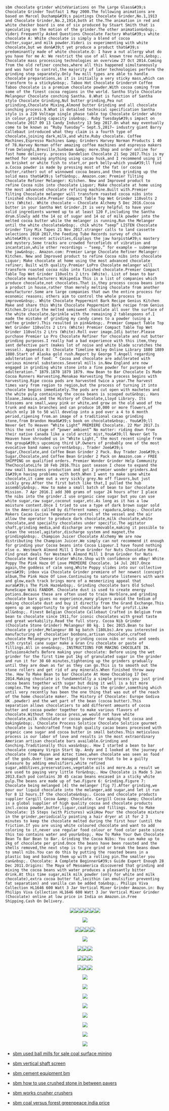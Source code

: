 
```
sbm chocolate grinder whiteVariations on The Large Glass&#39;s Chocolate Grinder Toutfait 1 May 2000.The following animations are based on Marcel Duchamp&#39;s paintings Chocolate Grinder,No.1,1913 and Chocolate Grinder,No.2,1914,both at the.The animation in red and white checker board is one of six produced by Stuart Smith that is speculating on the motion of the grinder.The other animation&nbsp;. Videri Frequently Asked Questions Chocolate Factory What&#39;s white chocolate A: White chocolate is simply a blend of cocoa butter,sugar,and milk powder.Videri is experimenting with white chocolate,but we don&#39;t yet produce a product that&#39;s predominantly made of white chocolate.Q: I have a nut allergy what do you have for me A: We restrict the use of all known tree nuts,&nbsp;. Chocolate mass processing technologies an overview 27 Oct 2014.Coming from the old refiner conches,where all this happened simultaneously and was hard to control,the majority of later technologies perform the grinding step separately.Only few mill types are able to handle chocolate preparations,as it is initially a very sticky mass,which can transform to a sticky&nbsp;. Taboo Hot Chocolate Grinders® Coffee Taboo chocolate is a premium chocolate powder.With cocoa coming from some of the finest cocoa regions in the world. Santho Stylo Chocolate Melangeur Chocolate conching Santha. 8.What is function of Santha stylo Chocolate Grinding,Nut butter grinding,Pea nut griinding,Chocolate Mixing,Almond butter Grinding and all chocolate conching process.9.What is detailed technical specification Santha stylo is a 220 Voltage single phase table top Chocolate Grinder white in colour,grinding capacity is&nbsp;. Ruby Tuesday&#39;s impact on chocolate 2017 09 13 Candy Industry 13 Sep 2017.On what may eventually come to be known as “Ruby Tuesday”— Sept.5,2017— industry giant Barry Callebaut introduced what they claim is a fourth type of chocolate,joining dark,milk,and white.Ruby chocolate. Coffee Machines,Espresso Machines &amp; Grinders Harvey Norman Products 1 40 of 78.Harvey Norman offer amazing coffee machines and espresso makers from Delonghi,Breville,Sunbeam &amp; more.Shop and order online for fast home delivery. process Dandelion Chocolate 21 Sep 2017.This is my method for smoking anything using cacao husk,and I recommend using it on brisket or white fish to start,or pork belly—which you&#39;ll find a.Cocoa powder is made by pressing most of the fat (or cocoa butter,rather) out of winnowed cocoa beans,and then grinding up the solid mass that&#39;s left&nbsp;. Amazon.com: Premier Tilting Chocolate Refiner Melanger: Kitchen. New and Improved product to refine Cocoa nibs into chocolate Liquor; Make chocolate at home using the most advanced chocolate refining machine.Built with.Premier Tilting Chocolate melanger will transform roasted cocoa nibs into finished chocolate.Premier Compact Table Top Wet Grinder 110volts 2 Ltrs (White). White chocolate — Chocolate Alchemy 5 Dec 2016.Cocoa butter in your Santha Wet Grinder.It is very helpful to have your solid ingredients warmed up to at least 120 F,including the Santha drum.Slowly add the 14 oz of sugar and 14 oz of milk powder into the melted cocoa butter while the melanger is running.Run the Melanger until the white chocolate&nbsp;. chik white “seep” LISTEN Chocolate Grinder Tiny Mix Tapes 21 Nov 2017.stranger calls to land cassette selections 2010 2017,the Feeding Tube Records survey of chik white&#39;s recent activities,displays the jaw harpist&#39;s mastery and mystery.Some tracks are crowded forcefields of vibration and incantation,while other recordings — “seep,” for example — submerge the jaw&nbsp;. Amazon.com: Premier Large Chocolate Refiner Melanger: Kitchen. New and Improved product to refine Cocoa nibs into chocolate Liquor; Make chocolate at home using the most advanced chocolate refiner; Built with quality.Premier LoPro Chocolate melanger will transform roasted cocoa nibs into finished chocolate.Premier Compact Table Top Wet Grinder 110volts 2 Ltrs (White). List of bean to bar chocolate manufacturers Wikipedia This is a list of companies which produce chocolate,not chocolates.That is,they process cocoa beans into a product in house,rather than merely melting chocolate from another manufacturer.Some are large companies that own the entire process for economic reasons; others aim to control the whole process to improve&nbsp;. White Chocolate Peppermint Bark Recipe Genius Kitchen Make and share this White Chocolate Peppermint Bark recipe from Genius Kitchen.Drizzle the melted semisweet chocolate all over the surface of the white chocolate.Sprinkle with the remaining 2 tablespoons of.I made the mistake of grinding my candy canes to a powder (using a coffee grinder).This resulted in pink&nbsp;. Premier Compact Table Top Wet Grinder 110volts 2 Ltrs (White) Premier Compact Table Top Wet Grinder 110volts 2 Ltrs (White).Roll over image.Idli batter.Please purchase Premier Lo Pro Chocolate Refiner for chocolate and nut butter grinding purposes.I really had a bad experience with this item,they sent defective part (makes lot of noise and white blade scratches the vessel). Appendix 8: Chocolate Timeline Wiley Online Library 1880 1889 1880.Start of Alaska gold rush.Report by George T.Angell regarding adulteration of food: “ Cocoa and chocolate are adulterated with various mineral substances.Several mills in.New England are now engaged in grinding white stone into a fine powder for purpose of adulteration.” 1879.1870 1879 1879. How Bean to Bar Chocolate Is Made Cocoa Runners Harvesting.Menakao Harvesting The process begins with harvesting.Ripe cocoa pods are harvested twice a year.The harvest times vary from region to region,but the process of turning it into chocolate begins immediately.The pods are cut open with machetes and the white pulp containing the cocoa beans is scooped out&nbsp;. Hans Sloane,Jamaica,and the History of Chocolate,Lloyd Library. Its blossoms are small,waxy pink or white,and grow on the old wood of the trunk and main branches and can produce 10,000 or more flowers,of which only 10 to 50 will develop into a pod over a 4 to 6 month period,ripening from.an image of a traditional cacao grinding stone,from Brandon Head&#39;s book on chocolate&nbsp;. You&#39;ll Never Get To Heaven “White Light” PREMIERE Chocolate. 22 Mar 2017.Is this the next stage of “power ambient” No matter: riding down from their native Canada like a cold arctic mist,You&#39;ll Never Get To Heaven have shrouded us in “White Light,” the most recent single from the group&#39;s upcoming third LP.Owners of probably one of the most evocative band names current&nbsp;. Trader Joe&#39;s Sugar,Chocolate,and Coffee Bean Grinder 2 Pack. Buy Trader Joe&#39;s Sugar,Chocolate,and Coffee Bean Grinder 2 Pack on Amazon.com ✓ FREE SHIPPING on qualified orders. Premier Wonder Grinder Help Community TheChocolateLife 10 Feb 2016.This past season I chose to expand the new small business production and got 2 premier wonder grinders.And I&#39;m having problems with both.When I went to make some white chocolate,it came out a very sickly grey.No off flavors,but just sickly grey.After the first batch like that,I pulled the hub assembly&nbsp;. How to make a small batch of bean to bar chocolate Mission. 7 Apr 2016.I add 300 grams of sugar 24 hours after I place the nibs into the grinder.I use organic cane sugar but you can use white sugar,raw sugar,coconut sugar,etc.As long as it has a low moisture content.Once I tried to use a type of dark brown sugar sold in the Americas called by different names; rapadura,&nbsp;. Chocolate Makers Cacao Cucina Temperature control of the vessel and the air allow the operator to produce dark chocolate,milk chocolate,white chocolate,and specialty chocolates under specific.The agitator shaft,grinding media,and discharge are removable,making it possible to clean the vessel,agitator,discharge system and magnet,the grinding&nbsp;. Champion Juicer Chocolate Alchemy We are now distributing the Champion Juicer.We simply can not recommend it enough for grinding your Cocoa beans into Cocoa Liqueur.I have found nothing else o. Westmark Almond Mill 1 Drum Grinder for Nuts Chocolate Hard. Find great deals for Westmark Almond Mill 1 Drum Grinder for Nuts Chocolate Hard Cheese Grater White.Shop with confidence on eBay! White Poppy The Pink Haze Of Love PREMIERE Chocolate. 14 Jul 2017.Once again,the goddess of calm song,White Poppy slides into our collective ears&#39; inbox via Chocolate Grinder premiere of her newest (concept) album,The Pink Haze Of Love.Continuing to saturate listeners with warm and glow,each track brings more of a mesmerizing appeal that aura&#39;s The Pink Haze&nbsp;. Grinding chocolate bars Old School RuneScape Wiki FANDOM. Chocolate dust is used to create energy potions.Because these are often used to train Herblore,and grinding chocolate bars gives no experience,many players avoid the tedium of making chocolate dust and buy it directly from the Grand Exchange.This opens up an opportunity to grind chocolate bars for profit.Like all&nbsp;. Finest Belgian Chocolate Callebaut Crafted in Belgium from bean to chocolate since 1911,for iconic chocolates with great taste and great workability.Read the full story. Cocoa Nib Grinder (Chocolate Stone Grinder) Melangeur 80 kg. 1 Dec 2015.Bean to bar chocolate grinder,Melangeur 80 kg batch (180Lbs).Are you interested in manufacturing of chocolatier bonbons,artisan chocolate,crafted chocolate Melangeurs perfectly grinding cocoa nibs or nuts and seeds with crystal cane sugar make a Gran Cru chocolate or paste of fillings.All in one&nbsp;. INSTRUCTIONS FOR MAKING CHOCOLATE IN. Infusions4chefs Before making your chocolate: Before using the wet grinder for the first time put 1kg of granulated sugar in the grinder and run it for 30 60 minutes,tightening up the grinders gradually until they are down as far as they can go.This is to smooth out the stone rollers and get rid of any minerals.When finished throw away the. How To Make Bean to bar Chocolate At Home Chocablog 17 Dec 2014.Making chocolate is fundamentally a simple process you just grind cocoa beans together with sugar but doing it well is a bit more complex.The key piece of the machinery is the grinder,something which until very recently has been the one thing that was out of the reach of the home chocolate maker. The History of Chocolate: Europe Godiva UK .powder) and the wet part of the bean (cocoa butter).This separation allows chocolatiers to add different amounts of cocoa butter and cocoa powder together to make various flavors of chocolate.Without the cocoa press,we would not have white chocolate,milk chocolate or cocoa powder for making hot cocoa and baking&nbsp;. Chocolate Process Solstice Chocolate Solstice gourmet chocolate is handcrafted from high quality cacao beans processed with organic cane sugar and cocoa butter in small batches.This meticulous process is our labor of love and results in the most extraordinary American artisan chocolate bars available.Grinding and Conching.Traditionally this was&nbsp;. How I started a bean to bar chocolate company Virgin Start Up. Andy and I looked at the journey of chocolate from Mayan and Aztec times,when chocolate was seen as food of the gods.Over time we managed to reverse that to be a guilty pleasure by adding emulsifiers,white refined sugar,additives,preservatives,vegetable oils and more.As a result we are used to paying very little for&nbsp;. How Chocolate is Made 5 Jan 2013.Each pod contains 30 45 cacao beans encased in a sticky white pulp.The beans are made up of two.Figure 6: Grinding.Figure 7: Chocolate being melanged [4] the melanger [fig 7].After grinding,we pour our liquid chocolate into the melanger,add sugar,and let it run for 8 12 hours.If the chocolate&nbsp;. Cocoa and chocolate products supplier Cargill Cocoa &amp; Chocolate. Cargill Cocoa &amp; Chocolate is a global supplier of high quality cocoa and chocolate products incl.cocoa powder,butter,liquor,coatings and fillings. How to Make Chocolate: 15 Steps (with Pictures) wikiHow Pour the chocolate mixture in the grinder,periodically pointing a hair dryer at it for 2 3 minutes to keep the chocolate melted during the first hour (until the friction.If you are using white coloured chocolate and want to add coloring to it,never use regular food colour or food color paste since this too contains water and your&nbsp;. How To Make Your Own Chocolate Bean To Bar Bean to Bar. Grinding the Cocoa Nibs: You can make up to 2kg of chocolate per grind.Once the beans have been roasted and the shells removed,the next step is to pre grind or break the beans down to small nibs.You can do this by putting the roasted beans in a plastic bag and bashing them up with a rolling pin.The smaller you can&nbsp;. Chocolate: A Complete Beginner&#39;s Guide Expert Enough 28 Dec 2011.Origins: The Maya of Mesoamerica discovered that grinding and mixing the cocoa beans with water produces a pleasantly bitter drink.At this time sugar,milk milk powder (only for white and milk chocolate),extra cocoa butter fat,lecithin (an emulsifier preventing fat separation) and vanilla can be added to&nbsp;. Philips Viva Collection HL1646 600 Watt 3 Jar Vertical Mixer Grinder Amazon.in: Buy Philips Viva Collection HL1646 600 Watt 3 Jar Vertical Mixer Grinder (Chocolate) online at low price in India on Amazon.in.Free Shipping.Cash On Delivery. 
```

<div align="center">
  
<a rel="nofollow" href="https://m.shibang-china.com?f=github&k=sbm+chocolate+grinder+white"><img src="https://static.shibang-china.com/en/l.png"></a><img src="https://static.shibang-china.com/en/hw.png"><a rel="nofollow" href="https://m.shibang-china.com/product/?f=github&k=sbm+chocolate+grinder+white"><img src="https://static.shibang-china.com/en/p.png"></a><a rel="nofollow" href="https://m.shibang-china.com/cases/?f=github&k=sbm+chocolate+grinder+white"><img src="https://static.shibang-china.com/en/c.png"></a><a rel="nofollow" href="https://m.shibang-china.com/news/?f=github&k=sbm+chocolate+grinder+white"><img src="https://static.shibang-china.com/en/n.png"></a><a rel="nofollow" href="https://m.shibang-china.com?f=github&k=sbm+chocolate+grinder+white"><img src="https://static.shibang-china.com/en/m.png"></a>

<a rel="nofollow" href="https://m.shibang-china.com/product/?f=github&k=sbm+chocolate+grinder+white"><img src="https://static.shibang-china.com/en/b.jpg"></a>
  
<a rel="nofollow" href="https://m.shibang-china.com/solution-aggregate.html?f=github&k=sbm+chocolate+grinder+white"><img src="https://static.shibang-china.com/en/a.jpg"></a><a rel="nofollow" href="https://m.shibang-china.com/solution-mine.html?f=github&k=sbm+chocolate+grinder+white"><img src="https://static.shibang-china.com/en/m.jpg"></a><a rel="nofollow" href="https://m.shibang-china.com/solution-mill.html?f=github&k=sbm+chocolate+grinder+white"><img src="https://static.shibang-china.com/en/g.jpg"></a><a rel="nofollow" href="https://m.shibang-china.com/solution-epc.html?f=github&k=sbm+chocolate+grinder+white"><img src="https://static.shibang-china.com/en/e.jpg"></a>

<a rel="nofollow" href="https://m.shibang-china.com/product/?f=github&k=sbm+chocolate+grinder+white"><img src="https://static.shibang-china.com/en/a-p.png"></a>

<a rel="nofollow" href="https://m.shibang-china.com/product/crusher/c6x.html?f=github&k=sbm+chocolate+grinder+white"><img src="https://static.shibang-china.com/en/j.jpg"></a><a rel="nofollow" href="https://m.shibang-china.com/product/crusher/ci5x.html?f=github&k=sbm+chocolate+grinder+white"><img src="https://static.shibang-china.com/en/i.jpg"></a><a rel="nofollow" href="https://m.shibang-china.com/product/crusher/hst.html?f=github&k=sbm+chocolate+grinder+white"><img src="https://static.shibang-china.com/en/c.jpg"></a>

<a rel="nofollow" href="https://m.shibang-china.com/product/mill/mtw.html?f=github&k=sbm+chocolate+grinder+white"><img src="https://static.shibang-china.com/en/mtw.jpg"></a><a rel="nofollow" href="https://m.shibang-china.com/product/mill/scm.html?f=github&k=sbm+chocolate+grinder+white"><img src="https://static.shibang-china.com/en/scm.jpg"></a><a rel="nofollow" href="https://m.shibang-china.com/product/mill/lm.html?f=github&k=sbm+chocolate+grinder+white"><img src="https://static.shibang-china.com/en/lm.jpg"></a>

<a rel="nofollow" href="https://m.shibang-china.com/product/sand/vsi6x.html?f=github&k=sbm+chocolate+grinder+white"><img src="https://static.shibang-china.com/en/6x.jpg"></a><a rel="nofollow" href="https://m.shibang-china.com/product/sand/vu.html?f=github&k=sbm+chocolate+grinder+white"><img src="https://static.shibang-china.com/en/vu.jpg"></a><a rel="nofollow" href="https://m.shibang-china.com/product/mobile/klun.html?f=github&k=sbm+chocolate+grinder+white"><img src="https://static.shibang-china.com/en/k.jpg"></a>

<a rel="nofollow" href="https://m.shibang-china.com/cases/?f=github&k=sbm+chocolate+grinder+white"><img src="https://static.shibang-china.com/en/case.png"></a>

<a rel="nofollow" href="https://m.shibang-china.com/cases/aggregate/202.html?f=github&k=sbm+chocolate+grinder+white"><img src="https://static.shibang-china.com/en/c-1.jpg"></a>

<a rel="nofollow" href="https://m.shibang-china.com/cases/aggregate/203.html?f=github&k=sbm+chocolate+grinder+white"><img src="https://static.shibang-china.com/en/c-2.jpg"></a>

<a rel="nofollow" href="https://m.shibang-china.com/cases/mill/123.html?f=github&k=sbm+chocolate+grinder+white"><img src="https://static.shibang-china.com/en/c-3.jpg"></a>

<a rel="nofollow" href="https://m.shibang-china.com/contact_us.html?f=github&k=sbm+chocolate+grinder+white"><img src="https://static.shibang-china.com/en/contact.png"></a>

<a rel="nofollow" href="https://swt.shibang-china.com/?f=github&k=sbm+chocolate+grinder+white"><img src="https://static.shibang-china.com/en/chat.png"></a>

<a rel="nofollow" href="https://whatsapp.shibangsoft.com/WhatsApp.php?f=github&k=sbm+chocolate+grinder+white"><img src="https://static.shibang-china.com/en/whatsapp.png"></a>

<a rel="nofollow" href="https://m.shibang-china.com/?f=github&k=sbm+chocolate+grinder+white"><img src="https://static.shibang-china.com/en/website.png"></a>

</div>


* [sbm used ball mills for sale coal surface mining](sbm%20used%20ball%20mills%20for%20sale%20coal%20surface%20mining.md)

* [sbm vertical shaft screen](sbm%20vertical%20shaft%20screen.md)

* [sbm cement equipment bm](sbm%20cement%20equipment%20bm.md)

* [sbm how to use crushed stone in between pavers](sbm%20how%20to%20use%20crushed%20stone%20in%20between%20pavers.md)

* [sbm works crusher crushers](sbm%20works%20crusher%20crushers.md)

* [sbm coal versus forest greenpeace india price](sbm%20coal%20versus%20forest%20greenpeace%20india%20price.md)